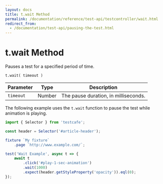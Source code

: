 ```yaml
---
layout: docs
title: t.wait Method
permalink: /documentation/reference/test-api/testcontroller/wait.html
redirect_from: 
  - /documentation/test-api/pausing-the-test.html
---
```

# t.wait Method

Pauses a test for a specified period of time.

```text
t.wait( timeout )
```

Parameter | Type    | Description
--------- | ------- | --------------------------------
`timeout` | Number  | The pause duration, in milliseconds.

The following example uses the `t.wait` function to pause the test while animation is playing.

```js
import { Selector } from 'testcafe';

const header = Selector('#article-header');

fixture `My fixture`
    .page `http://www.example.com/`;

test('Wait Example', async t => {
    await t
        .click('#play-1-sec-animation')
        .wait(1000)
        .expect(header.getStyleProperty('opacity')).eql(0);
});
```
